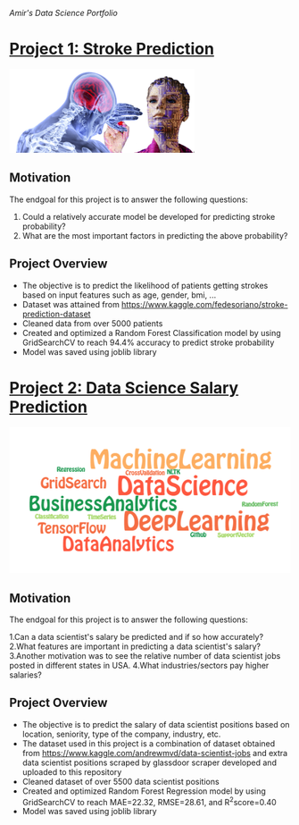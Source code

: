 *Amir's Data Science Portfolio*

# [Project 1: Stroke Prediction](https://github.com/Thraship/stroke_prediction) 
![brain stroke](/images/brain2.png)

## Motivation
The endgoal for this project is to answer the following questions:

1. Could a relatively accurate model be developed for predicting stroke probability?
2. What are the most important factors in predicting the above probability?

## Project Overview
- The objective is to predict the likelihood of patients getting strokes based on input features such as age, gender, bmi, ...
- Dataset was attained from https://www.kaggle.com/fedesoriano/stroke-prediction-dataset
- Cleaned data from over 5000 patients
- Created and optimized a Random Forest Classification model by using GridSearchCV to reach 94.4% accuracy to predict stroke probability
- Model was saved using joblib library


# [Project 2: Data Science Salary Prediction](https://github.com/amirostad/Web_scraping_jobs) 
![data science salary](/images/project2.png)

## Motivation
The endgoal for this project is to answer the following questions:

1.Can a data scientist's salary be predicted and if so how accurately?
2.What features are important in predicting a data scientist's salary?
3.Another motivation was to see the relative number of data scientist jobs posted in different states in USA.
4.What industries/sectors pay higher salaries?

## Project Overview
- The objective is to predict the salary of data scientist positions based on location, seniority, type of the company, industry, etc.
- The dataset used in this project is a combination of dataset obtained from https://www.kaggle.com/andrewmvd/data-scientist-jobs and extra data scientist positions scraped by  glassdoor scraper developed and uploaded to this repository
- Cleaned dataset of over 5500 data scientist positions
- Created and optimized Random Forest Regression model by using GridSearchCV to reach MAE=22.32, RMSE=28.61, and R<sup>2</sup>score=0.40
- Model was saved using joblib library
